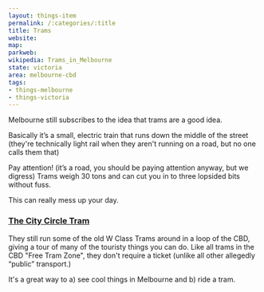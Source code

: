 ```yaml
---
layout: things-item
permalink: /:categories/:title
title: Trams
website: 
map: 
parkweb: 
wikipedia: Trams_in_Melbourne
state: victoria
area: melbourne-cbd
tags:
- things-melbourne
- things-victoria
---
```

Melbourne still subscribes to the idea that trams are a good idea.

Basically it’s a small, electric train that runs down the middle of the street (they're technically light rail when they aren't running on a road, but no one calls them that)

Pay attention! (it’s a road, you should be paying attention anyway, but we digress) Trams weigh 30 tons and can cut you in to three lopsided bits without fuss.

This can really mess up your day.

### [The City Circle Tram](http://ptv.vic.gov.au/route/view/1112)

They still run some of the old W Class Trams around in a loop of the CBD, giving a tour of many of the touristy things you can do. Like all trams in the CBD "Free Tram Zone", they don't require a ticket (unlike all other allegedly “public” transport.) 

It's a great way to a) see cool things in Melbourne and b) ride a tram.

